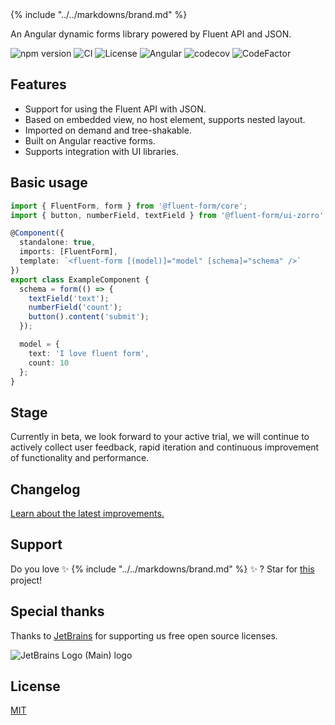 <div class="text-center mt-8">
  <div class="text-6xl">
    {% include "../../markdowns/brand.md" %}
  </div>

  An Angular dynamic forms library powered by Fluent API and JSON.

  ![npm version](https://img.shields.io/npm/v/@fluent-form/core/latest.svg)
  ![CI](https://github.com/fluent-form/fluent-form/actions/workflows/ci.yml/badge.svg)
  ![License](https://img.shields.io/badge/License-MIT-blue.svg)
  ![Angular](https://img.shields.io/badge/Build%20with-Angular%20CLI-red?logo=angular)
  ![codecov](https://codecov.io/gh/fluent-form/fluent-form/branch/main/graph/badge.svg?token=070GEU44U0)
  ![CodeFactor](https://www.codefactor.io/repository/github/fluent-form/fluent-form/badge)
</div>

## Features

- Support for using the Fluent API with JSON.
- Based on embedded view, no host element, supports nested layout.
- Imported on demand and tree-shakable.
- Built on Angular reactive forms.
- Supports integration with UI libraries.

## Basic usage

```ts
import { FluentForm, form } from '@fluent-form/core';
import { button, numberField, textField } from '@fluent-form/ui-zorro';

@Component({
  standalone: true,
  imports: [FluentForm],
  template: `<fluent-form [(model)]="model" [schema]="schema" />`
})
export class ExampleComponent {
  schema = form(() => {
    textField('text');
    numberField('count');
    button().content('submit');
  });

  model = {
    text: 'I love fluent form',
    count: 10
  };
}
```

## Stage

Currently in beta, we look forward to your active trial, we will continue to actively collect user feedback, rapid iteration and continuous improvement of functionality and performance.

## Changelog

[Learn about the latest improvements.](https://github.com/fluent-form/fluent-form/blob/main/CHANGELOG.md)

## Support

Do you love ✨ {% include "../../markdowns/brand.md" %} ✨ ? Star for [this](https://github.com/fluent-form/fluent-form) project!

##  Special thanks

Thanks to [JetBrains](https://www.jetbrains.com/?from=fluent-form) for supporting us free open source licenses.

![JetBrains Logo (Main) logo](https://resources.jetbrains.com/storage/products/company/brand/logos/jb_beam.svg)

## License

[MIT](https://github.com/fluent-form/fluent-form/blob/main/LICENSE)
